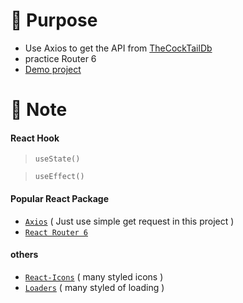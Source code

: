 # :triangular_flag_on_post: Purpose
  * Use Axios to get the API from [TheCockTailDb](https://www.thecocktaildb.com/api.php)
  * practice Router 6
  * [Demo project]( https://04-cocktail-gallery.netlify.app/ )



# :memo: Note
#### React Hook
  > `useState()`
  
  > `useEffect()`
  
  
#### Popular React Package
  * [`Axios`](https://react-icons.github.io/react-icons/) ( Just use simple get request in this project )
  * [`React Router 6`](https://reactrouter.com/docs/en/v6/getting-started/overview)
 
#### others
  * [`React-Icons`](https://react-icons.github.io/react-icons/) ( many styled icons )
  * [`Loaders`](https://uiball.com/loaders/) ( many styled of loading )
